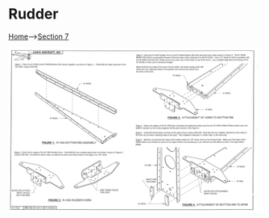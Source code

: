 # Rudder

<a href="../../index.html">Home</a>--><a href="section7.html">Section 7</a>

<img src="RV10-7-4.png">
